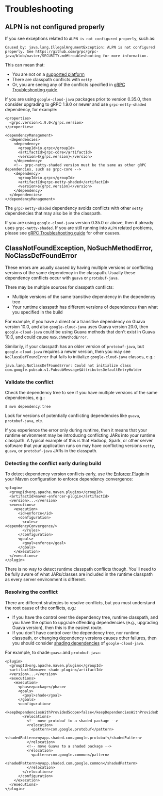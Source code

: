 # Troubleshooting

## ALPN is not configured properly

If you see exceptions related to `ALPN is not configured properly`, such as:

```
Caused by: java.lang.IllegalArgumentException: ALPN is not configured properly. See https://github.com/grpc/grpc-java/blob/master/SECURITY.md#troubleshooting for more information.
```

This can mean that:
- You are not on a [supported platform](https://github.com/GoogleCloudPlatform/google-cloud-java/#supported-platforms)
- There are classpath conflicts with `netty`
- Or, you are seeing any of the conflicts specified in [gRPC Troubleshooting guide](https://github.com/grpc/grpc-java/blob/master/SECURITY.md#troubleshooting).

If you are using `google-cloud-java` packages prior to version 0.35.0, then consider upgrading to gRPC 1.9.0 or newer and use `grpc-netty-shaded` dependency, for example:

```
<properties>
  <grpc.version>1.9.0</grpc.version>
</properties>

<dependencyManagement>
  <dependencies>
    <dependency>
      <groupId>io.grpc</groupId>
      <artifactId>grpc-core</artifactId>
      <version>${grpc.version}</version>
    </dependency>
    <!-- grpc-netty-shaded version must be the same as other gRPC dependencies, such as grpc-core -->
    <dependency>
      <groupId>io.grpc</groupId>
      <artifactId>grpc-netty-shaded</artifactId>
      <version>${grpc.version}</version>
    </dependency>
  </dependencies>
</dependencyManagement>
```

The `grpc-netty-shaded` dependency avoids conflicts with other `netty` dependencies that may also be in the classpath.

If you are using `google-cloud-java` version 0.35.0 or above, then it already uses `grpc-netty-shaded`. If you are still running into `ALPN` related problems, please see [gRPC Troubleshooting guide](https://github.com/grpc/grpc-java/blob/master/SECURITY.md#troubleshooting) for other causes.

## ClassNotFoundException, NoSuchMethodError, NoClassDefFoundError

These errors are usually caused by having multiple versions or conflicting versions of the same dependency in the classpath.
Usually these dependency conflicts occur with `guava` or `protobuf-java`.

There may be multiple sources for classpath conflicts:
- Multiple versions of the same transitive dependency in the dependency tree
- Your runtime classpath has different versions of dependences than what you specified in the build

For example, if you have a direct or a transitive dependency on Guava version 10.0, and also `google-cloud-java` uses Guava version 20.0, then `google-cloud-java` could be using Guava methods that don't exist in Guava 10.0, and could cause `NoSuchMethodError`.

Similarily, if your classpath has an older version of `protobuf-java`, but `google-cloud-java` requires a newer version, then you may see `NoClassDefFoundError` that fails to initialize `google-cloud-java` classes, e.g.:

```
java.lang.NoClassDefFoundError: Could not initialize class com.google.pubsub.v1.PubsubMessage$AttributesDefaultEntryHolder
```

### Validate the conflict

Check the dependency tree to see if you have multiple versions of the same dependencies, e.g.:

```
$ mvn dependency:tree
```

Look for versions of potentially conflicting dependencies like `guava`, `protobuf-java`, etc.

If you experience the error only during runtime, then it means that your runtime environment may be introducing conflicting JARs into your runtime classpath. A typical example of this is that Hadoop, Spark, or other server software that your application runs on may have conflicting versions `netty`, `guava`, or `protobuf-java` JARs in the classpath.

### Detecting the conflict early during build

To detect dependency version conflicts early, use the [Enforcer Plugin](https://maven.apache.org/enforcer/maven-enforcer-plugin/index.html) in your Maven configuration to enforce dependency convergence:

```
<plugin>
  <groupId>org.apache.maven.plugins</groupId>
  <artifactId>maven-enforcer-plugin</artifactId>
  <version>...</version>
  <executions>
    <execution>
      <id>enforce</id>
      <configuration>
        <rules>
<dependencyConvergence/>
        </rules>
      </configuration>
      <goals>
        <goal>enforce</goal>
      </goals>
    </execution>
  </executions>
</plugin>
```

There is no way to detect runtime classpath conflicts though. You'll need to be fully aware of what JARs/classes are included in the runtime classpath as every server environment is different.

### Resolving the conflict

There are different strategies to resolve conflicts, but you must understand the root cause of the conflicts, e.g.:
- If you have the control over the dependency tree, runtime classpath, and you have the option to upgrade offending dependencies (e.g., upgrading Guava version), then this is the easiest route.
- If you don't have control over the dependency tree, nor runtime classpath, or changing dependency versions causes other failures, then you should consider [shading dependencies](https://maven.apache.org/plugins/maven-shade-plugin/) of `google-cloud-java`.

For example, to shade `guava` and `protobuf-java`:

```
<plugin>
  <groupId>org.apache.maven.plugins</groupId>
  <artifactId>maven-shade-plugin</artifactId>
  <version>...</version>
  <executions>
    <execution>
      <phase>package</phase>
      <goals>
        <goal>shade</goal>
      </goals>
      <configuration>
        <keepDependenciesWithProvidedScope>false</keepDependenciesWithProvidedScope>
        <relocations>
          <!-- move protobuf to a shaded package -->
          <relocation>
            <pattern>com.google.protobuf</pattern>
            <shadedPattern>myapp.shaded.com.google.protobuf</shadedPattern>
          </relocation>
          <!-- move Guava to a shaded package -->
          <relocation>
            <pattern>com.google.common</pattern>
            <shadedPattern>myapp.shaded.com.google.common</shadedPattern>
          </relocation>
        </relocations>
      </configuration>
    </execution>
  </executions>
</plugin>
```

